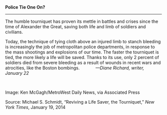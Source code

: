 **Police Tie One On?**

****

The humble tourniquet has proven its mettle in battles and crises since the time of Alexander the Great, saving both life and limb of soldiers and civilians.

Today, the technique of tying cloth above an injured limb to stanch bleeding is increasingly the job of metropolitan police departments, in response to the mass shootings and explosions of our time. The faster the tourniquet is tied, the more likely a life will be saved. Thanks to its use, only 2 percent of soldiers died from severe bleeding as a result of wounds in recent wars and atrocities, like the Boston bombings.             *—Diane Richard, writer, January 22*

 

Image: Ken McGagh/MetroWest Daily News, via Associated Press

Source: Michael S. Schmidt, “Reviving a Life Saver, the Tourniquet,” *New York Times*, January 19, 2014 
